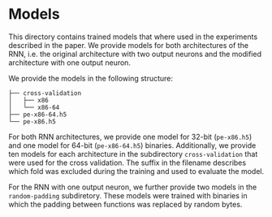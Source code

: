 # Models

This directory contains trained models that where used in the experiments described in the paper.
We provide models for both architectures of the RNN, i.e. the original architecture with two output neurons and the modified architecture with one output neuron.


We provide the models in the following structure:
```
├── cross-validation
│   ├── x86
│   └── x86-64
├── pe-x86-64.h5
└── pe-x86.h5
```

For both RNN architectures, we provide one model for 32-bit (`pe-x86.h5`) and one model for 64-bit (`pe-x86-64.h5`) binaries.
Additionally, we provide ten models for each architecture in the subdirectory `cross-validation` that were used for the cross validation.
The suffix in the filename describes which fold was excluded during the training and used to evaluate the model.

For the RNN with one output neuron, we further provide two models in the `random-padding` subdiretory.
These models were trained with binaries in which the padding between functions was replaced by random bytes.